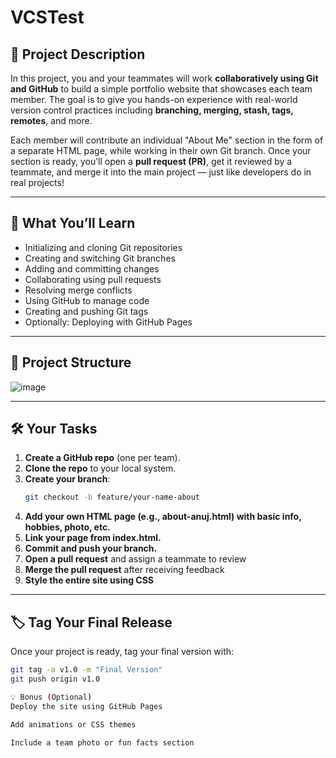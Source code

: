 # VCSTest

## 📝 Project Description

In this project, you and your teammates will work **collaboratively using Git and GitHub** to build a simple portfolio website that showcases each team member. The goal is to give you hands-on experience with real-world version control practices including **branching, merging, stash, tags, remotes**, and more.

Each member will contribute an individual "About Me" section in the form of a separate HTML page, while working in their own Git branch. Once your section is ready, you’ll open a **pull request (PR)**, get it reviewed by a teammate, and merge it into the main project — just like developers do in real projects!

---

## 🎯 What You’ll Learn
- Initializing and cloning Git repositories  
- Creating and switching Git branches  
- Adding and committing changes  
- Collaborating using pull requests  
- Resolving merge conflicts  
- Using GitHub to manage code  
- Creating and pushing Git tags  
- Optionally: Deploying with GitHub Pages

---

## 📁 Project Structure
![image](https://github.com/user-attachments/assets/ca7459c5-6e88-4fe6-a147-952fdb4b1db8)


---

## 🛠️ Your Tasks

1. **Create a GitHub repo** (one per team).
2. **Clone the repo** to your local system.
3. **Create your branch**:  
   ```bash
   git checkout -b feature/your-name-about
4. **Add your own HTML page (e.g., about-anuj.html) with basic info, hobbies, photo, etc.**
5. **Link your page from index.html.**
6. **Commit and push your branch.**
7. **Open a pull request** and assign a teammate to review
8. **Merge the pull request** after receiving feedback
9. **Style the entire site using CSS**


---

## 🏷️ Tag Your Final Release

Once your project is ready, tag your final version with:

```bash
git tag -a v1.0 -m "Final Version"
git push origin v1.0

💡 Bonus (Optional)
Deploy the site using GitHub Pages

Add animations or CSS themes

Include a team photo or fun facts section
